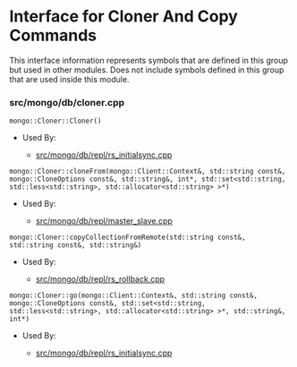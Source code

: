 
# Interface for Cloner And Copy Commands
This interface information represents symbols that are defined in this group but used in other modules.  Does not include symbols defined in this group that are used inside this module.

### src/mongo/db/cloner.cpp

<div></div>

    mongo::Cloner::Cloner()

- Used By:

    - [src/mongo/db/repl/rs\_initialsync.cpp](../../../../replication/data\_sync)

<div></div>

    mongo::Cloner::cloneFrom(mongo::Client::Context&, std::string const&, mongo::CloneOptions const&, std::string&, int*, std::set<std::string, std::less<std::string>, std::allocator<std::string> >*)

- Used By:

    - [src/mongo/db/repl/master\_slave.cpp](../../../../replication/master\_slave)

<div></div>

    mongo::Cloner::copyCollectionFromRemote(std::string const&, std::string const&, std::string&)

- Used By:

    - [src/mongo/db/repl/rs\_rollback.cpp](../../../../replication/data\_sync)

<div></div>

    mongo::Cloner::go(mongo::Client::Context&, std::string const&, mongo::CloneOptions const&, std::set<std::string, std::less<std::string>, std::allocator<std::string> >*, std::string&, int*)

- Used By:

    - [src/mongo/db/repl/rs\_initialsync.cpp](../../../../replication/data\_sync)
